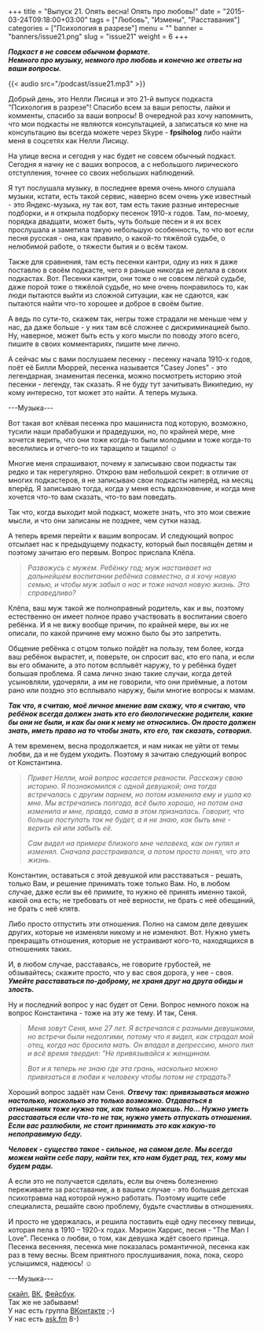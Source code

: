 +++
title = "Выпуск 21. Опять весна! Опять про любовь!"
date = "2015-03-24T09:18:00+03:00"
tags = ["Любовь", "Измены", "Расставания"]
categories = ["Психология в разрезе"]
menu = ""
banner = "banners/issue21.png"
slug = "issue21"
weight = 6
+++

***Подкаст в не совсем обычном формате.<br>***
***Немного про музыку, немного про любовь и конечно же ответы на ваши вопросы.***

{{< audio src="/podcast/issue21.mp3" >}}

Добрый день, это Нелли Лисица и это 21-й выпуск подкаста "Психология в разрезе"! Спасибо всем за ваши репосты, лайки и комменты, спасибо за ваши вопросы! В очередной раз хочу напомнить, что мои подкасты не являются консультацией, а записаться ко мне на консультацию вы всегда можете через Skype - **fpsiholog** либо найти меня в соцсетях как Нелли Лисицу. 

На улице весна и сегодня у нас будет не совсем обычный подкаст. Сегодня я начну не с ваших вопросов, а с небольшого лирического отступления, точнее со своих небольших наблюдений. 

Я тут послушала музыку, в последнее время очень много слушала музыки, кстати, есть такой сервис, наверно всем очень уже известный - это Яндекс-музыка, ну так вот, там есть такие разные интересные подборки, и я открыла подборку песенок 1910-х годов. Там, по-моему, порядка двадцати, может быть, чуть больше песен и я их всех прослушала и заметила такую небольшую особенность, то что вот если песня русская - она, как правило, о какой-то тяжёлой судьбе, о нелюбимой работе, о тяжести бытия и о всём таком. 

Также для сравнения, там есть песенки кантри, одну из них я даже поставлю в своём подкасте, чего я раньше никогда не делала в своих подкастах. Вот. Песенки кантри, они тоже о не совсем лёгкой судьбе, даже порой тоже о тяжёлой судьбе, но мне очень понравилось то, как люди пытаются выйти из сложной ситуации, как не сдаются, как пытаются найти что-то хорошее и доброе в своём бытие. 
<!--more-->

А ведь по сути-то, скажем так, негры тоже страдали не меньше чем у нас, да даже больше - у них там всё сложнее с дискриминацией было. Ну, наверное, может быть есть у кого мысли по поводу этого всего, пишите в своих комментариях, пишите мне лично. 

А сейчас мы с вами послушаем песенку - песенку начала 1910-х годов, поёт её Билли Мюррей, песенка называется "Casey Jones" - это легендарная, знаменитая песенка, можно посмотреть историю этой песенки - легенду, так сказать. Я не буду тут зачитывать Википедию, ну кому интересно, тот может это найти. А теперь музыка. 

---Музыка---

Вот такая вот клёвая песенка про машиниста под которую, возможно, тусили наши прабабушки и прадедушки, но, по крайней мере, мне хочется верить, что они тоже когда-то были молодыми и тоже когда-то веселились и отчего-то их таращило и тащило! ☺︎

Многие меня спрашивают, почему я записываю свои подкасты так редко и так нерегулярно. Открою вам небольшой секрет: в отличие от многих подкастеров, я не записываю свои подкасты наперёд, на месяц вперёд. Я записываю тогда, когда у меня есть вдохновение, и когда мне хочется что-то вам сказать, что-то вам поведать. 

Так что, когда выходит мой подкаст, можете знать, что это мои свежие мысли, и что они записаны не позднее, чем сутки назад. 

А теперь время перейти к вашим вопросам. И следующий вопрос отсылает нас к предыдущему подкасту, который был посвящён детям и поэтому зачитаю его первым. Вопрос прислала Клёпа.

>*Развожусь с мужем. Ребёнку год; муж настаивает на дальнейшем воспитании ребёнка совместно, а я хочу новую семью, и чтобы муж забыл о нас и тоже начал новую жизнь. Это справедливо?*

Клёпа, ваш муж такой же полноправный родитель, как и вы, поэтому естественно он имеет полное право участвовать в воспитании своего ребёнка. И я не вижу вообще причин, по крайней мере, вы их не описали, по какой причине ему можно было бы это запретить.

Общение ребёнка с отцом только пойдёт на пользу, тем более, когда ваш ребёнок вырастет, и, поверьте, он спросит вас, кто его папа, и если вы его обманите, а это потом всплывёт наружу, то у ребёнка будет большая проблема. Я сама лично знаю такие случаи, когда детей усыновляли, удочеряли, а им не говорили, что они приёмные, а потом рано или поздно это всплывало наружу, были многие вопросы к мамам. 

***Так что, я считаю, моё личное мнение вам скажу, что я считаю, что ребёнок всегда должен знать кто его биологические родители, какие бы они не были, и как бы они к нему не относились. Он просто должен знать, иметь право на то чтобы знать, кто его, так сказать, сотворил.*** 

А тем временем, весна продолжается, и нам никак не уйти от темы любви, да и не будем уходить. Поэтому я зачитаю следующий вопрос от Константина.

>*Привет Нелли, мой вопрос касается ревности. Расскажу свою историю. Я познакомился с одной девушкой; она тогда встречалась с другим парнем, но потом изменила ему и ушла ко мне. Мы встречались полгода, всё было хорошо, но потом она изменила и мне, правда, сама в этом призналась. Говорит, что больше поступать так не будет, а я не знаю, как быть мне - верить ей или забыть её.* 
>
>*Сам видел на примере близкого мне человека, как он гулял и изменял. Сначала расстраивался, а потом просто понял, что это жизнь.*

Константин, оставаться с этой девушкой или расставаться - решать, только Вам, и решение принимать тоже только Вам. Но, в любом случае, даже если вы её примите, то нужно её принять именно такой, какой она есть; не требовать от неё верности, не брать с неё обещаний, не брать с неё клятв.

Либо просто отпустить эти отношения. Полно на самом деле девушек других, которые не изменяли никому и не изменяют. Вот. Нужно уметь прекращать отношения, которые не устраивают кого-то, находящихся в отношениях таких. 

И, в любом случае, расставаясь, не говорите грубостей, не обзывайтесь; скажите просто, что у вас своя дорога, у нее - своя. ***Умейте расставаться по-доброму, не храня друг на друга обиды и злость.***

Ну и последний вопрос у нас будет от Сени. Вопрос немного похож на вопрос Константина - тоже на эту же тему. И так, Сеня.

>*Меня зовут Сеня, мне 27 лет. Я встречался с разными девушками, но встречи были недолгими, потому что я видел, как страдал мой отец, когда нас бросила мать. Он впадал в депрессию, много пил и всё время твердил: "Не привязывайся к женщинам.*
>
>*Вот и я теперь не знаю где эта грань, насколько можно привязаться в любви к человеку чтобы потом не страдать?*

Хороший вопрос задаёт нам Сеня. ***Отвечу так: привязываться можно настолько, насколько это только возможно. Отдаваться в отношениях тоже нужно так, как только можешь. Но… Нужно уметь расставаться если что-то не так, нужно уметь отпускать отношения. Если вас разлюбили, не стоит принимать это как какую-то непоправимую беду.***

***Человек - существо такое - сильное, на самом деле. Мы всегда можем найти себе пару, найти тех, кто нам будет рад, тех, кому мы будем рады.*** 

А если это не получается сделать, если вы очень болезненно переживаете за расставание, а в вашем случае - это большая детская психотравма над которой нужно работать. Поэтому ищите себе специалиста, решайте свою проблему, будьте счастливы в отношениях.

И просто не удержалась, и решила поставить ещё одну песенку певицы, которая пела в 1910 – 1920-х годах. Мэрион Харрис, песня - "The Man I Love". Песенка о любви, о том, как девушка ждёт своего принца. Песенка весенняя, песенка мне показалась романтичной, песенка как раз в тему весны. Всем приятного прослушивания, пока, пока, скоро услышимся, надеюсь! ☺︎
 
---Музыка---


<a href="skype:fpsiholog?userinfo">скайп</a>, <a href="https://vk.com/sunnybunnyf">ВК</a>, <a href="https://www.facebook.com/SunnyBunnyF">Фейсбук</a>.<br>
Так же не забываем!<br>
У нас есть группа <a href="https://vk.com/fpsiholog">ВКонтакте</a> ;-)<br>
У нас есть <a href="http://ask.fm/fpsiholog">ask.fm</a> 8-)